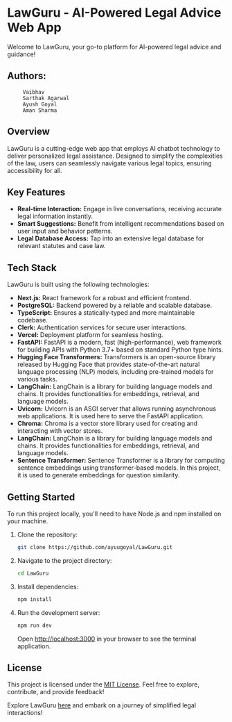 # LawGuru - AI-Powered Legal Advice Web App

Welcome to LawGuru, your go-to platform for AI-powered legal advice and guidance!
## Authors: 
         Vaibhav 
         Sarthak Agarwal 
         Ayush Goyal 
         Aman Sharma 
         
## Overview

LawGuru is a cutting-edge web app that employs AI chatbot technology to deliver personalized legal assistance. Designed to simplify the complexities of the law, users can seamlessly navigate various legal topics, ensuring accessibility for all.

## Key Features

- **Real-time Interaction:** Engage in live conversations, receiving accurate legal information instantly.
- **Smart Suggestions:** Benefit from intelligent recommendations based on user input and behavior patterns.
- **Legal Database Access:** Tap into an extensive legal database for relevant statutes and case law.

## Tech Stack

LawGuru is built using the following technologies:

- **Next.js:** React framework for a robust and efficient frontend.
- **PostgreSQL:** Backend powered by a reliable and scalable database.
- **TypeScript:** Ensures a statically-typed and more maintainable codebase.
- **Clerk:** Authentication services for secure user interactions.
- **Vercel:** Deployment platform for seamless hosting.
- **FastAPI:** FastAPI is a modern, fast (high-performance), web framework for building APIs with Python 3.7+ based on standard Python type hints.
- **Hugging Face Transformers:** Transformers is an open-source library released by Hugging Face that provides state-of-the-art natural language processing (NLP) models, including pre-trained models for various tasks.
- **LangChain:** LangChain is a library for building language models and chains. It provides functionalities for embeddings, retrieval, and language models.
- **Uvicorn:** Uvicorn is an ASGI server that allows running asynchronous web applications. It is used here to serve the FastAPI application.
- **Chroma:** Chroma is a vector store library used for creating and interacting with vector stores.
- **LangChain:** LangChain is a library for building language models and chains. It provides functionalities for embeddings, retrieval, and language models.
- **Sentence Transformer:** Sentence Transformer is a library for computing sentence embeddings using transformer-based models. In this project, it is used to generate embeddings for question similarity.

## Getting Started

To run this project locally, you'll need to have Node.js and npm installed on your machine.

1. Clone the repository:

   ```bash
   git clone https://github.com/ayuugoyal/LawGuru.git
   ```

2. Navigate to the project directory:

   ```bash
   cd LawGuru
   ```

3. Install dependencies:

   ```bash
   npm install
   ```

4. Run the development server:

   ```bash
   npm run dev
   ```

   Open [http://localhost:3000](http://localhost:3000) in your browser to see the terminal application.

## License

This project is licensed under the [MIT License](LICENSE). Feel free to explore, contribute, and provide feedback!

Explore LawGuru [here](https://github.com/ayuugoyal/LawGuru) and embark on a journey of simplified legal interactions!
